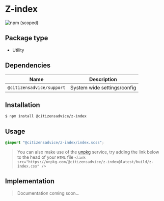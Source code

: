 # Z-index

![npm (scoped)](https://img.shields.io/npm/v/@citizensadvice/z-index.svg)

## Package type

- Utility

## Dependencies

| Name                      | Description                 |
|---------------------------|-----------------------------|
| `@citizensadvice/support` | System wide settings/config |

## Installation

```shell
$ npm install @citizensadvice/z-index
```

## Usage

```scss
@import "@citizensadvice/z-index/index.scss";
```

> You can also make use of the [unpkg](https://unpkg.com) service, try adding the link below to the head of your `HTML` file
> `<link src="https://unpkg.com/@citizensadvice/z-index@latest/build/z-index.css" />`

## Implementation

> Documentation coming soon...